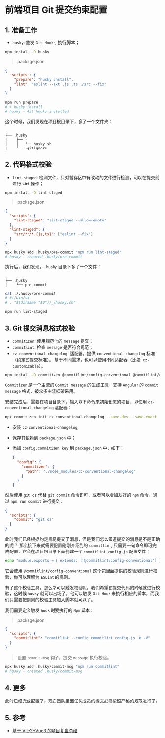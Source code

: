 # 前端项目 Git 提交约束配置

## 1. 准备工作

- `husky`: 触发 `Git Hooks`, 执行脚本；

```bash
npm install -D husky
```

> package.json

```json
{
  "scripts": {
    "prepare": "husky install",
    "lint": "eslint --ext .js,.ts ./src --fix"
  }
}
```

```bash
npm run prepare
# > husky install
# husky - Git hooks installed
```

这个时候，我们发现在项目根目录下，多了一个文件夹：

```
.
├── .husky
|    ├── -
|    |   └── husky.sh
|    └── .gitignore
```

## 2. 代码格式校验

- `lint-staged`: 检测文件，只对暂存区中有改动的文件进行检测，可以在提交前进行 Lint 操作；

```bash
npm install -D lint-staged
```

> package.json

```json
{
  "scripts": {
    "lint-staged": "lint-staged --allow-empty"
  },
  "lint-staged": {
    "src/**/*.{js,ts}": ["eslint --fix"]
  }
}
```

```bash
npx husky add .husky/pre-commit "npm run lint-staged"
# husky - created .husky/pre-commit
```

执行后，我们发现，`.husky` 目录下多了一个文件：

```
.
├── .husky
|    └── pre-commit
```

```bash
cat ./.husky/pre-commit
# #!/bin/sh
# . "$(dirname "$0")/_/husky.sh"

npm run lint-staged
```

## 3. Git 提交消息格式校验

- `commitizen`: 使用规范化的 `message` 提交；
- `commitlint`: 检查 `message` 是否符合规范；
- `cz-conventional-changelog`: 适配器。提供 `conventional-changelog` 标准（约定式提交标准）。
  基于不同需求，也可以使用不同适配器（比如: `cz-customizable`）。

```bash
npm install -D commitizen @commitlint/config-conventional @commitlint/cli
```

`Commitizen` 是一个主流的 `Commit message` 的生成工具，支持 `Angular` 的 `commit message` 格式，被众多主流框架采用。

安装完成后，需要在项目目录下，输入以下命令来初始化您的项目，以使用 `cz-conventional-changelog` 适配器：

```bash
npx commitizen init cz-conventional-changelog --save-dev --save-exact
```

- 安装 `cz-conventional-changelog`;
- 保存其依赖到 `package.json` 中；
- 添加 `config.commitizen key` 到 `package.json` 中，如下：

  ```json
  {
    "config": {
      "commitizen": {
        "path": "./node_modules/cz-conventional-changelog"
      }
    }
  }
  ```

然后使用 `git cz` 代替 `git commit` 命令即可，或者可以增加友好的 `npm` 命令，通过 `npm run commit` 进行提交：

```json
{
  "scripts": {
    "commit": "git cz"
  }
}
```

此时我们已经根据约定规范提交了消息，但是我们怎么知道提交的消息是不是正确的呢？
那么接下来就需要配置刚刚介绍到的 `commitlint`, 只需要一句命令即可完成配置，它会在项目根目录下面创建一个 `commitlint.config.js` 配置文件：

```bash
echo "module.exports = { extends: ['@commitlint/config-conventional'] }" > commitlint.config.js
```

它会使用 `@commitlint/config-conventional` 这个包里面提供的校验规则进行校验，你可以理解为 `ESLint` 的规则。

有了这个校验工具，怎么才可以触发校验呢，我们希望在提交代码的时候就进行校验，这时候 `husky` 就可以出场了，他可以触发 `Git Hook` 来执行相应的脚本，而我们只需要把刚刚的校验工具加入脚本就可以了。

我们需要定义触发 `hook` 时要执行的 `Npm` 脚本：

> package.json

```json
{
  "scripts": {
    "commitlint": "commitlint --config commitlint.config.js -e -V"
  }
}
```

> 设置 `commit-msg` 钩子，提交 `message` 执行校验。

```bash
npx husky add .husky/commit-msg "npm run commitlint"
# husky - created .husky/commit-msg
```

## 4. 更多

此时已经完成配置了，现在团队里面任何成员的提交必须按照严格的规范进行了。

## 5. 参考

- [基于 Vite2+Vue3 的项目复盘总结](https://mp.weixin.qq.com/s/zZNcxm4cndOcdpwkw_AUzg)
